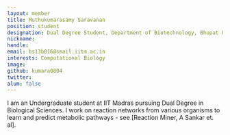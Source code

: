 ```yaml
---
layout: member
title: Muthukumarasamy Saravanan
position: student
designation: Dual Degree Student, Department of Biotechnology, Bhupat & Jyoti Mehta School of Biosciences
nickname: 
handle: 
email: bs13b016@smail.iitm.ac.in
interests: Computational Biology
image: 
github: kumara0804
twitter: 
alum: false
---
```


 I am an Undergraduate student at IIT Madras pursuing Dual Degree in Biological Sciences. I work on reaction networks from various organisms to learn and predict metabolic pathways - see [Reaction Miner, A Sankar et. al].
 
[Reaction Miner]: https://doi.org/10.1093/bioinformatics/btx481
